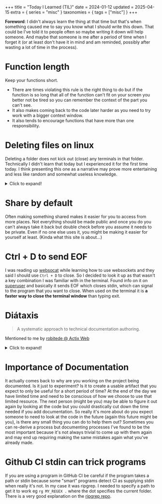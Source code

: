 +++
title = "Today I Learned (TIL)"
date = 2024-01-12
updated = 2025-04-15
extra = { series = "misc" }
taxonomies = { tags = ["misc"] }
+++

**Foreword**: I didn't always learn the thing at that time but that's when something caused me to say you know what I should write this down.
That could be I've told it to people often so maybe writing it down will help someone.
And maybe that someone is me after a period of time when I forget it (or at least don't have it in mind and am reminded, possibly after wasting a lot of time in the process).

# Function length

Keep your functions short.

- There are times violating this rule is the right thing to do but if the function is so long that all of the function can't fit on your screen you better not be tired so you can remember the context of the part you can't see.
- It also makes coming back to the code later harder as you need to try work with a bigger context window.
- It also tends to encourage functions that have more than one responsibility.

# Deleting files on linux

Deleting a folder does not kick out (close) any terminals in that folder.
Technically I didn't learn that today but I experienced it for the first time today.
I think presenting this one as a narrative may prove more entertaining and less like random and somewhat useless knowledge.

<details>
  <summary>Click to expand!</summary>

It all started with me trying to create a new [egui](https://www.egui.rs/) project.
I decided to use [my template](https://github.com/c-git/my_egui_template/tree/main) (Note sunset my version of the template wasn't worth the maintenance costs) which I wrote a setup script for.
The sequence of events went like this:

- In vscode use `Open folder...` to create a folder (using the open dialog) and open that folder.
- Open the built in terminal
- Realize I would prefer use a separate terminal (Open one from vscode, because it opens in the correct folder)
- Navigate up one folder and use the [trash](https://manpages.ubuntu.com/manpages/jammy/en/man1/trash.1.html) program to remove the current folder.
- Use the template setup tool to create a new folder.
- In the built in terminal I saw no files when I did `ll`
- Did a `cd ..` then went back in and `ll` now showed the files.

I'd done a few `pwd` in between to make sure I was in the folder I expected because zsh doesn't show the folder in the prompt.
At first I couldn't understand what had happened then realized I was still in the folder but that folder was in the trash and thus was still a "valid" folder but not the same as the one I wanted to use even though `pwd` had the same output.

## Steps to reproduce

To keep it simple, I'll just demonstrate using two terminal windows

### Known assumptions

- Both terminals in the same working director
- `ll` = `ls` with some args as is default on Ubuntu.
- `trash` program is installed (`sudo apt install trash-cli`)

From Terminal 1

```sh
mkdir folder && cd folder && pwd && ll
touch apple && ll
```

From Terminal 2

```sh
trash folder
mkdir && cd folder && pwd && ll
touch bob && ll
```

From Terminal 1 (now in the original `folder` that is in the trash still sees the same output for `pwd` and `ll`)

```sh
touch charlie
pwd
ll
```

From Terminal 2 in the "new" `folder` shows the new contents (bob)

```sh
pwd
ll
```

If you use `rm -r folder` instead of trash you can no longer add any files in terminal 1 after that command and the output of `ll` only shows `Total 0`.

</details>

# Share by default

Often making something shared makes it easier for you to access from more places.
Not everything should be made public and once you do you can't always take it back but double check before you assume it needs to be private.
Even if no one else uses it, you might be making it easier for yourself at least.
(Kinda what this site is about...)

# Ctrl + D to send EOF

I was reading up [websocat](https://github.com/vi/websocat) while learning how to use websockets and they said I should use `Ctrl + D` to close.
So I decided to look it up as that wasn't a key combination I was familiar with in the terminal.
Found info on it on [superuser](https://superuser.com/questions/169051/whats-the-difference-between-c-and-d-for-unix-mac-os-x-terminal) and basically it sends EOF which closes stdin, which can signal to the program that you want to close.
When used on the terminal it is **a faster way to close the terminal window** than typing exit.

# Diátaxis

> A systematic approach to technical documentation authoring.

Mentioned to me by [robjtede @ Actix Web](https://github.com/robjtede)

<details>
  <summary>Click to expand!</summary>

Source: <https://diataxis.fr/>

> Diátaxis is a way of thinking about and doing documentation.
>
> It prescribes approaches to content, architecture and form that emerge from a systematic approach to understanding the needs of documentation users.
>
> Diátaxis identifies four distinct needs, and four corresponding forms of documentation - tutorials, how-to guides, technical reference and explanation. It places them in a systematic relationship, and proposes that documentation should itself be organised around the structures of those needs.

[![Four Quadrant Image showing types](https://diataxis.fr/_images/diataxis.png)](https://diataxis.fr/)

Image Source: <https://diataxis.fr/_images/diataxis.png>

</details>

# Importance of Documentation

It actually comes back to why are you working on the project being documented.
Is it just to experiment?
Is it to create a usable artifact that you expect to only be useful for a short period of time?
At the end of the day we have limited time and need to be conscious of how we choose to use that limited resource.
The next person (might be you) may be able to figure it out again by looking at the code but you could drastically cut down the time needed if you add documentation.
So really it's more about do you expect someone to need to look at the code in the future (again this future might be you), is there any small thing you can do to help them out?
Sometimes you can re-derive a process but documenting processes I've found to be the most important because it's not always trivial to come up with them again and may end up requiring making the same mistakes again what you've already made.

# Github CI stdin can trick programs

If you are using a program in GitHub CI be careful if the program takes a path or stdin because some "smart" programs detect CI as supplying stdin when really it's not.
In my case it was ripgrep.
I needed to specify a path to get it to work eg `rg MY_REGEX .` where the dot specifies the current folder.
There is a very good explanation on the [ripgrep repo](https://github.com/BurntSushi/ripgrep/discussions/2241).
